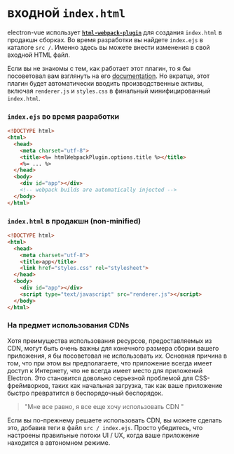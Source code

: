 # входной `index.html`

electron-vue использует [**`html-webpack-plugin`**](https://github.com/ampedandwired/html-webpack-plugin) для создания `index.html` в продакшн сборках. Во время разработки вы найдете `index.ejs` в каталоге `src /`. Именно здесь вы можете внести изменения в свой входной HTML файл.

Если вы не знакомы с тем, как работает этот плагин, то я бы посоветовал вам взглянуть на его [documentation](https://www.npmjs.com/package/html-webpack-plugin). Но вкратце, этот плагин будет автоматически вводить производственные активы, включая `renderer.js` и `styles.css` в финальный минифицированный `index.html`.

### `index.ejs` во время разработки

```html
<!DOCTYPE html>
<html>
  <head>
    <meta charset="utf-8">
    <title><%= htmlWebpackPlugin.options.title %></title>
    <%= ... %>
  </head>
  <body>
    <div id="app"></div>
    <!-- webpack builds are automatically injected -->
  </body>
</html>
```

### `index.html` в продакшн \(non-minified\)

```html
<!DOCTYPE html>
<html>
  <head>
    <meta charset="utf-8">
    <title>app</title>
    <link href="styles.css" rel="stylesheet">
  </head>
  <body>
    <div id="app"></div>
    <script type="text/javascript" src="renderer.js"></script>
  </body>
</html>
```

### На предмет использования CDNs

Хотя преимущества использования ресурсов, предоставляемых из CDN, могут быть очень важны для конечного размера сборки вашего приложения, я бы посоветовал не использовать их. Основная причина в том, что при этом вы предполагаете, что приложение всегда имеет доступ к Интернету, что не всегда имеет место для приложений Electron. Это становится довольно серьезной проблемой для CSS-фреймворков, таких как начальная загрузка, так как ваше приложение быстро превратится в беспорядочный беспорядок.

> "Мне все равно, я все еще хочу использовать CDN "

Если вы по-прежнему решаете использовать CDN, вы можете сделать это, добавив теги в файл `src / index.ejs`. Просто убедитесь, что настроены правильные потоки UI / UX, когда ваше приложение находится в автономном режиме.
